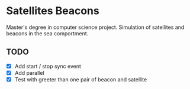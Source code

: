 # Satellites Beacons

Master's degree in computer science project. Simulation of satellites and beacons in the sea comportment.

## TODO

- [X] Add start / stop sync event
- [x] Add parallel
- [x] Test with greeter than one pair of beacon and satellite
